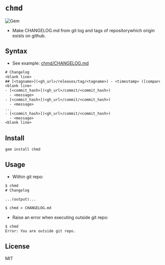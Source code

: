 # `chmd`

![Gem](https://img.shields.io/gem/v/chmd)

- Make CHANGELOG.md from git log and tags of repositorywhich origin exists on github.

## Syntax

- See example: [chmd/CHANGELOG.md](CHANGELOG.md)

```txt
# Changelog
<blank line>
## [<tagname>](<gh_url>/releases/tag/<tagname>) - <timestamp> ([compare](<gh_url>/compare/<prev_tagname | init_commit_hash>...<tagname>))
<blank line>
- [<commit_hash>](<gh_url>/commit/<commit_hash>)
  - <message>
- [<commit_hash>](<gh_url>/commit/<commit_hash>)
  - <message>
...
- [<commit_hash>](<gh_url>/commit/<commit_hash>)
  - <message>
<blank line>
```

## Install

```bash
gem install chmd
```

## Usage

- Within git repo:

```txt
$ chmd
# Changelog

...(output)...

$ chmd > CHANGELOG.md
```

- Raise an error when executing outside git repo:

```txt
$ chmd
Error: You are outside git repo.
```

## License

MIT
